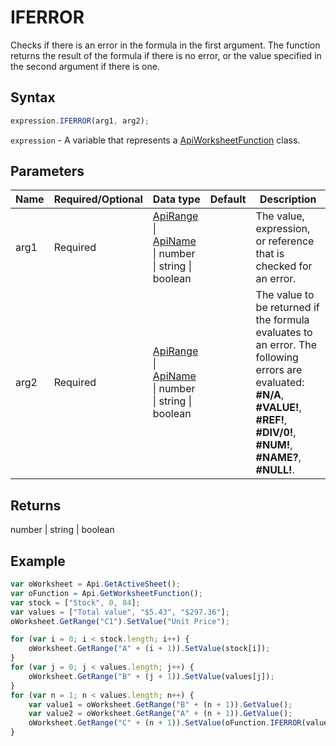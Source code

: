 # IFERROR

Checks if there is an error in the formula in the first argument. The function returns the result of the formula if there is no error, or the value specified in the second argument if there is one.

## Syntax

```javascript
expression.IFERROR(arg1, arg2);
```

`expression` - A variable that represents a [ApiWorksheetFunction](../ApiWorksheetFunction.md) class.

## Parameters

| **Name** | **Required/Optional** | **Data type** | **Default** | **Description** |
| ------------- | ------------- | ------------- | ------------- | ------------- |
| arg1 | Required | [ApiRange](../../ApiRange/ApiRange.md) \| [ApiName](../../ApiName/ApiName.md) \| number \| string \| boolean |  | The value, expression, or reference that is checked for an error. |
| arg2 | Required | [ApiRange](../../ApiRange/ApiRange.md) \| [ApiName](../../ApiName/ApiName.md) \| number \| string \| boolean |  | The value to be returned if the formula evaluates to an error. The following errors are evaluated: **#N/A**, **#VALUE!**, **#REF!**, **#DIV/0!**, **#NUM!**, **#NAME?**, **#NULL!**. |

## Returns

number \| string \| boolean

## Example



```javascript
var oWorksheet = Api.GetActiveSheet();
var oFunction = Api.GetWorksheetFunction();
var stock = ["Stock", 0, 84];
var values = ["Total value", "$5.43", "$297.36"];
oWorksheet.GetRange("C1").SetValue("Unit Price");

for (var i = 0; i < stock.length; i++) {
    oWorksheet.GetRange("A" + (i + 1)).SetValue(stock[i]);
}
for (var j = 0; j < values.length; j++) {
    oWorksheet.GetRange("B" + (j + 1)).SetValue(values[j]);
}
for (var n = 1; n < values.length; n++) {
    var value1 = oWorksheet.GetRange("B" + (n + 1)).GetValue();
    var value2 = oWorksheet.GetRange("A" + (n + 1)).GetValue();
    oWorksheet.GetRange("C" + (n + 1)).SetValue(oFunction.IFERROR(value1/value2, "Out of stock"));
}
```

